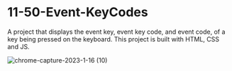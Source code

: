 # 11-50-Event-KeyCodes
 A project that displays the event key, event key code, and event code, of a key being pressed on the keyboard.
 This project is built with HTML, CSS and JS.

![chrome-capture-2023-1-16 (10)](https://user-images.githubusercontent.com/110612670/219353998-6acdd772-5620-46f5-8806-e3ec5cb078da.gif)

